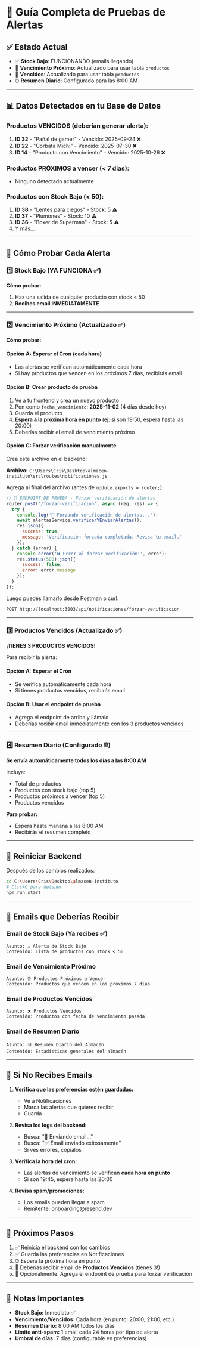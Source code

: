 # 🧪 Guía Completa de Pruebas de Alertas

## ✅ Estado Actual
- ✅ **Stock Bajo**: FUNCIONANDO (emails llegando)
- 🔄 **Vencimiento Próximo**: Actualizado para usar tabla `productos`
- 🔄 **Vencidos**: Actualizado para usar tabla `productos`
- ⏰ **Resumen Diario**: Configurado para las 8:00 AM

---

## 📊 Datos Detectados en tu Base de Datos

### Productos VENCIDOS (deberían generar alerta):
1. **ID 32** - "Pañal de gamer" - Vencido: 2025-09-24 ❌
2. **ID 22** - "Corbata Michi" - Vencido: 2025-07-30 ❌
3. **ID 14** - "Producto con Vencimiento" - Vencido: 2025-10-26 ❌

### Productos PRÓXIMOS a vencer (< 7 días):
- Ninguno detectado actualmente

### Productos con Stock Bajo (< 50):
1. **ID 38** - "Lentes para ciegos" - Stock: 5 ⚠️
2. **ID 37** - "Plumones" - Stock: 10 ⚠️
3. **ID 36** - "Boxer de Superman" - Stock: 5 ⚠️
4. Y más...

---

## 🧪 Cómo Probar Cada Alerta

### 1️⃣ Stock Bajo (YA FUNCIONA ✅)
**Cómo probar:**
1. Haz una salida de cualquier producto con stock < 50
2. **Recibes email INMEDIATAMENTE**

---

### 2️⃣ Vencimiento Próximo (Actualizado ✅)
**Cómo probar:**

#### Opción A: Esperar el Cron (cada hora)
- Las alertas se verifican automáticamente cada hora
- Si hay productos que vencen en los próximos 7 días, recibirás email

#### Opción B: Crear producto de prueba
1. Ve a tu frontend y crea un nuevo producto
2. Pon como `fecha_vencimiento`: **2025-11-02** (4 días desde hoy)
3. Guarda el producto
4. **Espera a la próxima hora en punto** (ej: si son 19:50, espera hasta las 20:00)
5. Deberías recibir el email de vencimiento próximo

#### Opción C: Forzar verificación manualmente
Crea este archivo en el backend:

**Archivo:** `C:\Users\Cris\Desktop\almacen-instituto\src\routes\notificaciones.js`

Agrega al final del archivo (antes de `module.exports = router;`):

```javascript
// 🧪 ENDPOINT DE PRUEBA - Forzar verificación de alertas
router.post('/forzar-verificacion', async (req, res) => {
  try {
    console.log('🧪 Forzando verificación de alertas...');
    await alertasService.verificarYEnviarAlertas();
    res.json({ 
      success: true, 
      message: 'Verificación forzada completada. Revisa tu email.' 
    });
  } catch (error) {
    console.error('❌ Error al forzar verificación:', error);
    res.status(500).json({ 
      success: false, 
      error: error.message 
    });
  }
});
```

Luego puedes llamarlo desde Postman o curl:
```bash
POST http://localhost:3003/api/notificaciones/forzar-verificacion
```

---

### 3️⃣ Productos Vencidos (Actualizado ✅)

**¡TIENES 3 PRODUCTOS VENCIDOS!** 

Para recibir la alerta:

#### Opción A: Esperar el Cron
- Se verifica automáticamente cada hora
- Si tienes productos vencidos, recibirás email

#### Opción B: Usar el endpoint de prueba
- Agrega el endpoint de arriba y llámalo
- Deberías recibir email inmediatamente con los 3 productos vencidos

---

### 4️⃣ Resumen Diario (Configurado ⏰)

**Se envía automáticamente todos los días a las 8:00 AM**

Incluye:
- Total de productos
- Productos con stock bajo (top 5)
- Productos próximos a vencer (top 5)
- Productos vencidos

**Para probar:**
- Espera hasta mañana a las 8:00 AM
- Recibirás el resumen completo

---

## 🔧 Reiniciar Backend

Después de los cambios realizados:

```bash
cd C:\Users\Cris\Desktop\almacen-instituto
# Ctrl+C para detener
npm run start
```

---

## 📧 Emails que Deberías Recibir

### Email de Stock Bajo (Ya recibes ✅)
```
Asunto: ⚠️ Alerta de Stock Bajo
Contenido: Lista de productos con stock < 50
```

### Email de Vencimiento Próximo
```
Asunto: ⏰ Productos Próximos a Vencer
Contenido: Productos que vencen en los próximos 7 días
```

### Email de Productos Vencidos
```
Asunto: ❌ Productos Vencidos
Contenido: Productos con fecha de vencimiento pasada
```

### Email de Resumen Diario
```
Asunto: 📊 Resumen Diario del Almacén
Contenido: Estadísticas generales del almacén
```

---

## 🐛 Si No Recibes Emails

1. **Verifica que las preferencias estén guardadas:**
   - Ve a Notificaciones
   - Marca las alertas que quieres recibir
   - Guarda

2. **Revisa los logs del backend:**
   - Busca: "📧 Enviando email..."
   - Busca: "✅ Email enviado exitosamente"
   - Si ves errores, cópialos

3. **Verifica la hora del cron:**
   - Las alertas de vencimiento se verifican **cada hora en punto**
   - Si son 19:45, espera hasta las 20:00

4. **Revisa spam/promociones:**
   - Los emails pueden llegar a spam
   - Remitente: onboarding@resend.dev

---

## 🎯 Próximos Pasos

1. ✅ Reinicia el backend con los cambios
2. ✅ Guarda las preferencias en Notificaciones
3. ⏰ Espera la próxima hora en punto
4. 📧 Deberías recibir email de **Productos Vencidos** (tienes 3!)
5. 🧪 Opcionalmente: Agrega el endpoint de prueba para forzar verificación

---

## 📝 Notas Importantes

- **Stock Bajo:** Inmediato ✅
- **Vencimiento/Vencidos:** Cada hora (en punto: 20:00, 21:00, etc.)
- **Resumen Diario:** 8:00 AM todos los días
- **Límite anti-spam:** 1 email cada 24 horas por tipo de alerta
- **Umbral de días:** 7 días (configurable en preferencias)
